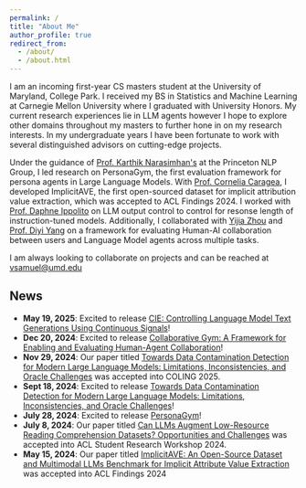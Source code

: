 ```yaml
---
permalink: /
title: "About Me"
author_profile: true
redirect_from: 
  - /about/
  - /about.html
---
```

I am an incoming first-year CS masters student at the University of Maryland, College Park. I received my BS in Statistics and Machine Learning at Carnegie Mellon University where I graduated with University Honors. My current research experiences lie in LLM agents however I hope to explore other domains throughout my masters to further hone in on my research interests. In my undergraduate years I have been fortunate to work with several distinguished advisors on cutting-edge projects.

Under the guidance of [Prof. Karthik Narasimhan's](https://karthikncode.github.io) at the Princeton NLP Group, I led research on PersonaGym, the first evaluation framework for persona agents in Large Language Models. With [Prof. Cornelia Caragea](https://www.cs.uic.edu/~cornelia/), I developed ImplicitAVE, the first open-sourced dataset for implicit attribution value extraction, which was accepted to ACL Findings 2024. I worked with [Prof. Daphne Ippolito](https://www.daphnei.com) on LLM output control to control for resonse length of instruction-tuned models. Additionally, I collaborated with [Yijia Zhou](https://cs.stanford.edu/~shaoyj/) and [Prof. Diyi Yang](https://cs.stanford.edu/~diyiy/) on a framework for evaluating Human-AI collaboration between users and Language Model agents across multiple tasks.

I am always looking to collaborate on projects and can be reached at [vsamuel@umd.edu](vsamuel@umd.edu)

## News

- **May 19, 2025**: Excited to release [CIE: Controlling Language Model Text Generations Using Continuous Signals](https://arxiv.org/pdf/2505.13448)!
- **Dec 20, 2024**: Excited to release [Collaborative Gym: A Framework for Enabling and Evaluating
Human-Agent Collaboration](https://arxiv.org/pdf/2412.15701)!
- **Nov 29, 2024**: Our paper titled [Towards Data Contamination Detection for Modern Large Language Models: Limitations, Inconsistencies, and Oracle Challenges](https://arxiv.org/pdf/2409.09927v1) was accepted into COLING 2025.
- **Sept 18, 2024**: Excited to release [Towards Data Contamination Detection for Modern Large Language Models: Limitations, Inconsistencies, and Oracle Challenges](https://arxiv.org/pdf/2409.09927v1)!
- **July 28, 2024**: Excited to release [PersonaGym](https://personagym.com)!
- **July 8, 2024**: Our paper titled [Can LLMs Augment Low-Resource Reading Comprehension Datasets? Opportunities and Challenges](https://arxiv.org/abs/2309.12426) was accepted into ACL Student Research Workshop 2024.
- **May 15, 2024**: Our paper titled [ImplicitAVE: An Open-Source Dataset and Multimodal LLMs Benchmark for Implicit Attribute Value Extraction](https://arxiv.org/abs/2404.15592) was accepted into ACL Findings 2024 

